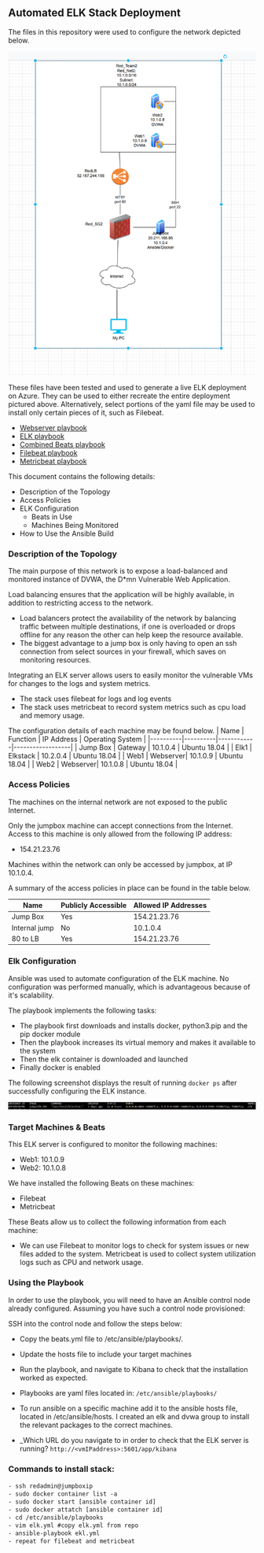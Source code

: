 ## Automated ELK Stack Deployment

The files in this repository were used to configure the network depicted below.

<img src="Diagrams\Network_Diagram.png">

These files have been tested and used to generate a live ELK deployment on Azure. They can be used to either recreate the entire deployment pictured above. Alternatively, select portions of the yaml file may be used to install only certain pieces of it, such as Filebeat.

  - [Webserver playbook](Ansible/DVWA.yml)
  - [ELK playbook](Ansible/Elk.yml)
  - [Combined Beats playbook](Ansible/CombinedBeats.yml)
  - [Filebeat playbook](Ansible/Filebeat.yml)
  - [Metricbeat playbook](Ansible/Metricbeat.yml)

This document contains the following details:
- Description of the Topology
- Access Policies
- ELK Configuration
  - Beats in Use
  - Machines Being Monitored
- How to Use the Ansible Build


### Description of the Topology

The main purpose of this network is to expose a load-balanced and monitored instance of DVWA, the D*mn Vulnerable Web Application.

Load balancing ensures that the application will be highly available, in addition to restricting access to the network.
-  Load balancers protect the availability of the network by balancing traffic between multiple destinations, if one is overloaded or drops offline for any reason the other can help keep the resource available.  
- The biggest advantage to a jump box is only having to open an ssh connection from select sources in your firewall, which saves on monitoring resources.

 Integrating an ELK server allows users to easily monitor the vulnerable VMs for changes to the logs and system metrics.
- The stack uses filebeat for logs and log events
- The stack uses metricbeat to record system metrics such as cpu load and memory usage.

The configuration details of each machine may be found below.
| Name     | Function | IP Address | Operating System |
|----------|----------|------------|------------------|
| Jump Box | Gateway  | 10.1.0.4   | Ubuntu 18.04     |
| Elk1     | Elkstack | 10.2.0.4   | Ubuntu 18.04     |
| Web1     | Webserver| 10.1.0.9   | Ubuntu 18.04     |
| Web2     | Webserver| 10.1.0.8   | Ubuntu 18.04     |

### Access Policies

The machines on the internal network are not exposed to the public Internet. 

Only the jumpbox machine can accept connections from the Internet. Access to this machine is only allowed from the following IP address:
- 154.21.23.76

Machines within the network can only be accessed by jumpbox,  at IP 10.1.0.4.

A summary of the access policies in place can be found in the table below.

| Name          | Publicly Accessible | Allowed IP Addresses |
|---------------|---------------------|----------------------|
| Jump Box      | Yes                 |  154.21.23.76        |
| Internal jump | No                  |  10.1.0.4            |
| 80 to LB      | Yes                 |  154.21.23.76        |

### Elk Configuration

Ansible was used to automate configuration of the ELK machine. No configuration was performed manually, which is advantageous because of it's scalability.

The playbook implements the following tasks:
- The playbook first downloads and installs docker, python3.pip and the pip docker module
- Then the playbook increases its virtual memory and makes it available to the system
- Then the elk container is downloaded and launched
- Finally docker is enabled

The following screenshot displays the result of running `docker ps` after successfully configuring the ELK instance.

<img src="Images\docker ps.png">

### Target Machines & Beats
This ELK server is configured to monitor the following machines:
- Web1: 10.1.0.9
- Web2: 10.1.0.8

We have installed the following Beats on these machines:
- Filebeat
- Metricbeat

These Beats allow us to collect the following information from each machine:
- We can use Filebeat to monitor logs to check for system issues or new files added to the system.  Metricbeat is used to collect system utilization logs such as CPU and network usage.
### Using the Playbook
In order to use the playbook, you will need to have an Ansible control node already configured. Assuming you have such a control node provisioned: 

SSH into the control node and follow the steps below:
- Copy the beats.yml file to /etc/ansible/playbooks/.
- Update the hosts file to include your target machines
- Run the playbook, and navigate to Kibana to check that the installation worked as expected.

- Playbooks are yaml files located in: `/etc/ansible/playbooks/`
- To run ansible on a specific machine add it to the ansible hosts file, located in /etc/ansible/hosts. I created an elk and dvwa group to install the relevant packages to the correct machines.

- _Which URL do you navigate to in order to check that the ELK server is running?
`http://<vmIPaddress>:5601/app/kibana`
### Commands to install stack:

````
- ssh redadmin@jumpboxip
- sudo docker container list -a
- sudo docker start [ansible container id]
- sudo docker attatch [ansible container id]
- cd /etc/ansible/playbooks
- vim elk.yml #copy elk.yml from repo
- ansible-playbook ekl.yml
- repeat for filebeat and metricbeat
